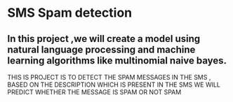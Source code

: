 # SMS Spam detection

## In this project ,we will create a model using natural language processing and machine learning algorithms like multinomial naive bayes.

THIS IS PROJECT IS TO DETECT THE SPAM MESSAGES IN THE SMS , BASED ON THE DESCRIPTION WHICH IS PRESENT IN THE SMS WE WILL PREDICT WHETHER THE MESSAGE IS SPAM OR NOT SPAM
